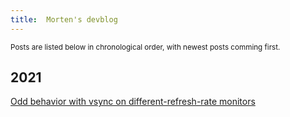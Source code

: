```yaml
---
title:  Morten's devblog
---
```


<small>Posts are listed below in chronological order, with newest posts comming first.</small>

## 2021

[Odd behavior with vsync on different-refresh-rate monitors](vsync-wierd/post.html)
